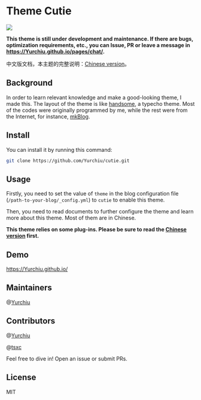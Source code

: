 # Theme Cutie

![](https://cdn.jsdelivr.net/gh/yz-hs/PicGo/intro4.png)

**This theme is still under development and maintenance. If there are bugs, optimization requirements, etc., you can Issue, PR or leave a message in <https://Yurchiu.github.io/pages/chat/>.**

中文版文档，本主题的完整说明：[Chinese version](https://Yurchiu.github.io/2020/08/22/Cutie%20使用文档/)。

## Background

In order to learn relevant knowledge and make a good-looking theme, I made this. The layout of the theme is like [handsome](https://www.ihewro.com/archives/489/), a typecho theme. Most of the codes were originally programmed by me, while the rest were from the Internet, for instance, [mkBlog](https://mkblog.cn/).

## Install

You can install it by running this command:

```bash
git clone https://github.com/Yurchiu/cutie.git
```

## Usage

Firstly, you need to set the value of `theme` in the blog configuration file (`/path-to-your-blog/_config.yml`) to `cutie` to enable this theme.

Then, you need to read documents to further configure the theme and learn more about this theme. Most of them are in Chinese.

**This theme relies on some plug-ins. Please be sure to read the [Chinese version](https://Yurchiu.github.io/2020/08/22/Cutie%20使用文档/) first.**

## Demo

<https://Yurchiu.github.io/>

## Maintainers

@[Yurchiu](https://github.com/Yurchiu)

## Contributors

@[Yurchiu](https://github.com/Yurchiu)

@[tsxc](https://github.com/tsxc-github)

Feel free to dive in! Open an issue or submit PRs.

## License

MIT
